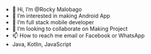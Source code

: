 - 👋 Hi, I’m @Rocky Malobago
- 👀 I’m interested in making Android App
- 🌱 I’m full stack mobile developer
- 💞️ I’m looking to collaborate on Making Project
- 📫 How to reach me email or Facebook or WhatsApp
- Java, Kotlin, JavaScript 

<!---
Rocky888-cmd/Rocky888-cmd is a ✨ special ✨ repository because its `README.md` (this file) appears on your GitHub profile.
You can click the Preview link to take a look at your changes.
--->
